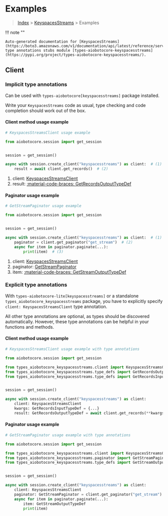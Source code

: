 # Examples

> [Index](../README.md) > [KeyspacesStreams](./README.md) > Examples

!!! note ""

    Auto-generated documentation for [KeyspacesStreams](https://boto3.amazonaws.com/v1/documentation/api/latest/reference/services/keyspacesstreams.html#keyspacesstreams)
    type annotations stubs module [types-aiobotocore-keyspacesstreams](https://pypi.org/project/types-aiobotocore-keyspacesstreams/).

## Client

### Implicit type annotations

Can be used with `types-aiobotocore[keyspacesstreams]` package installed.

Write your `KeyspacesStreams` code as usual,
type checking and code completion should work out of the box.



#### Client method usage example

```python
# KeyspacesStreamsClient usage example

from aiobotocore.session import get_session


session = get_session()

async with session.create_client("keyspacesstreams") as client:  # (1)
    result = await client.get_records()  # (2)
```

1. client: [KeyspacesStreamsClient](./client.md)
2. result: [:material-code-braces: GetRecordsOutputTypeDef](./type_defs.md#getrecordsoutputtypedef)



#### Paginator usage example

```python
# GetStreamPaginator usage example

from aiobotocore.session import get_session


session = get_session()

async with session.create_client("keyspacesstreams") as client:  # (1)
    paginator = client.get_paginator("get_stream")  # (2)
    async for item in paginator.paginate(...):
        print(item)  # (3)
```

1. client: [KeyspacesStreamsClient](./client.md)
2. paginator: [GetStreamPaginator](./paginators.md#getstreampaginator)
3. item: [:material-code-braces: GetStreamOutputTypeDef](./type_defs.md#getstreamoutputtypedef)




### Explicit type annotations

With `types-aiobotocore-lite[keyspacesstreams]`
or a standalone `types_aiobotocore_keyspacesstreams` package, you have to explicitly specify
`client: KeyspacesStreamsClient` type annotation.

All other type annotations are optional, as types should be discovered automatically.
However, these type annotations can be helpful in your functions and methods.


#### Client method usage example

```python
# KeyspacesStreamsClient usage example with type annotations

from aiobotocore.session import get_session

from types_aiobotocore_keyspacesstreams.client import KeyspacesStreamsClient
from types_aiobotocore_keyspacesstreams.type_defs import GetRecordsOutputTypeDef
from types_aiobotocore_keyspacesstreams.type_defs import GetRecordsInputTypeDef


session = get_session()

async with session.create_client("keyspacesstreams") as client:
    client: KeyspacesStreamsClient
    kwargs: GetRecordsInputTypeDef = {...}
    result: GetRecordsOutputTypeDef = await client.get_records(**kwargs)
```



#### Paginator usage example

```python
# GetStreamPaginator usage example with type annotations

from aiobotocore.session import get_session

from types_aiobotocore_keyspacesstreams.client import KeyspacesStreamsClient
from types_aiobotocore_keyspacesstreams.paginator import GetStreamPaginator
from types_aiobotocore_keyspacesstreams.type_defs import GetStreamOutputTypeDef


session = get_session()

async with session.create_client("keyspacesstreams") as client:
    client: KeyspacesStreamsClient
    paginator: GetStreamPaginator = client.get_paginator("get_stream")
    async for item in paginator.paginate(...):
        item: GetStreamOutputTypeDef
        print(item)
```


